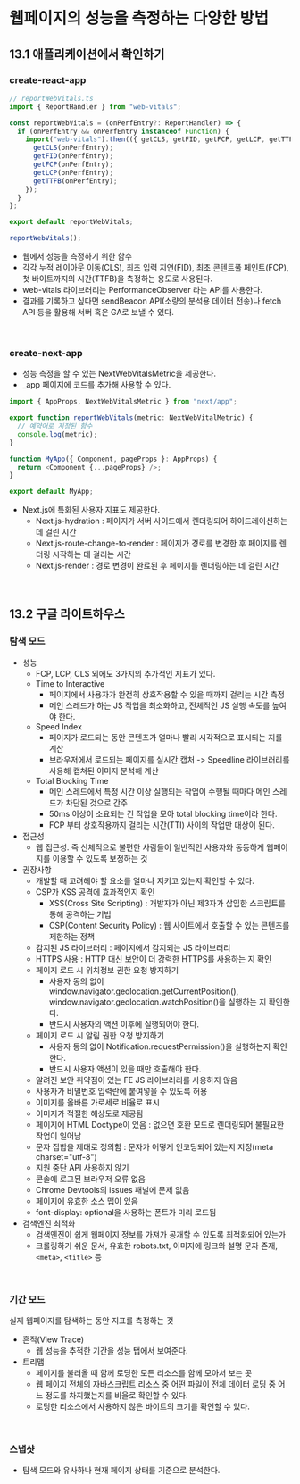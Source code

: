 # 웹페이지의 성능을 측정하는 다양한 방법

## 13.1 애플리케이션에서 확인하기

### create-react-app

```javascript
// reportWebVitals.ts
import { ReportHandler } from "web-vitals";

const reportWebVitals = (onPerfEntry?: ReportHandler) => {
  if (onPerfEntry && onPerfEntry instanceof Function) {
    import("web-vitals").then(({ getCLS, getFID, getFCP, getLCP, getTTFB }) => {
      getCLS(onPerfEntry);
      getFID(onPerfEntry);
      getFCP(onPerfEntry);
      getLCP(onPerfEntry);
      getTTFB(onPerfEntry);
    });
  }
};

export default reportWebVitals;

reportWebVitals();
```

- 웹에서 성능을 측정하기 위한 함수
- 각각 누적 레이아웃 이동(CLS), 최초 입력 지연(FID), 최초 콘텐트풀 페인트(FCP), 첫 바이트까지의 시간(TTFB)을 측정하는 용도로 사용된다.
- web-vitals 라이브러리는 PerformanceObserver 라는 API를 사용한다.
- 결과를 기록하고 싶다면 sendBeacon API(소량의 분석용 데이터 전송)나 fetch API 등을 활용해 서버 혹은 GA로 보낼 수 있다.

<br/>

### create-next-app

- 성능 측정을 할 수 있는 NextWebVitalsMetric을 제공한다.
- \_app 페이지에 코드를 추가해 사용할 수 있다.

```javascript
import { AppProps, NextWebVitalsMetric } from "next/app";

export function reportWebVitals(metric: NextWebVitalMetric) {
  // 예약어로 지정된 함수
  console.log(metric);
}

function MyApp({ Component, pageProps }: AppProps) {
  return <Component {...pageProps} />;
}

export default MyApp;
```

- Next.js에 특화된 사용자 지표도 제공한다.
  - Next.js-hydration : 페이지가 서버 사이드에서 렌더링되어 하이드레이션하는 데 걸린 시간
  - Next.js-route-change-to-render : 페이지가 경로를 변경한 후 페이지를 렌더링 시작하는 데 걸리는 시간
  - Next.js-render : 경로 변경이 완료된 후 페이지를 렌더링하는 데 걸린 시간

<br/>

## 13.2 구글 라이트하우스

### 탐색 모드

- 성능
  - FCP, LCP, CLS 외에도 3가지의 추가적인 지표가 있다.
  - Time to Interactive
    - 페이지에서 사용자가 완전히 상호작용할 수 있을 때까지 걸리는 시간 측정
    - 메인 스레드가 하는 JS 작업을 최소화하고, 전체적인 JS 실행 속도를 높여야 한다.
  - Speed Index
    - 페이지가 로드되는 동안 콘텐츠가 얼마나 빨리 시각적으로 표시되는 지를 계산
    - 브라우저에서 로드되는 페이지를 실시간 캡처 -> Speedline 라이브러리를 사용해 캡쳐된 이미지 분석해 계산
  - Total Blocking Time
    - 메인 스레드에서 특정 시간 이상 실행되는 작업이 수행될 때마다 메인 스레드가 차단된 것으로 간주
    - 50ms 이상이 소요되는 긴 작업을 모아 total blocking time이라 한다.
    - FCP 부터 상호작용까지 걸리는 시간(TTI) 사이의 작업만 대상이 된다.
- 접근성
  - 웹 접근성. 즉 신체적으로 불편한 사람들이 일반적인 사용자와 동등하게 웹페이지를 이용할 수 있도록 보정하는 것
- 권장사항
  - 개발할 때 고려헤야 할 요소를 얼마나 지키고 있는지 확인할 수 있다.
  - CSP가 XSS 공격에 효과적인지 확인
    - XSS(Cross Site Scripting) : 개발자가 아닌 제3자가 삽입한 스크립트를 통해 공격하는 기법
    - CSP(Content Security Policy) : 웹 사이트에서 호출할 수 있는 콘텐츠를 제한하는 정책
  - 감지된 JS 라이브러리 : 페이지에서 감지되는 JS 라이브러리
  - HTTPS 사용 : HTTP 대신 보안이 더 강력한 HTTPS를 사용하는 지 확인
  - 페이지 로드 시 위치정보 권한 요청 방지하기
    - 사용자 동의 없이 window.navigator.geolocation.getCurrentPosition(), window.navigator.geolocation.watchPosition()을 실행하는 지 확인한다.
    - 반드시 사용자의 액션 이후에 실행되어야 한다.
  - 페이지 로드 시 알림 권한 요청 방지하기
    - 사용자 동의 없이 Notification.requestPermission()을 실행하는지 확인한다.
    - 반드시 사용자 액션이 있을 때만 호출해야 한다.
  - 알려진 보안 취약점이 있는 FE JS 라이브러리를 사용하지 않음
  - 사용자가 비밀번호 입력란에 붙여넣을 수 있도록 허용
  - 이미지를 올바른 가로세로 비율로 표시
  - 이미지가 적절한 해상도로 제공됨
  - 페이지에 HTML Doctype이 있음 : 없으면 호환 모드로 렌더링되어 불필요한 작업이 일어남
  - 문자 집합을 제대로 정의함 : 문자가 어떻게 인코딩되어 있는지 지정(meta charset="utf-8")
  - 지원 중단 API 사용하지 않기
  - 콘솔에 로그된 브라우저 오류 없음
  - Chrome Devtools의 issues 패널에 문제 없음
  - 페이지에 유효한 소스 맵이 있음
  - font-display: optional을 사용하는 폰트가 미리 로드됨
- 검색엔진 최적화
  - 검색엔진이 쉽게 웹페이지 정보를 가져가 공개할 수 있도록 최적화되어 있는가
  - 크롤링하기 쉬운 문서, 유효한 robots.txt, 이미지에 링크와 설명 문자 존재, `<meta>`, `<title>` 등

<br/>

### 기간 모드

실제 웹페이지를 탐색하는 동안 지표를 측정하는 것

- 흔적(View Trace)
  - 웹 성능을 추적한 기간을 성능 탭에서 보여준다.
- 트리맵
  - 페이지를 불러올 때 함께 로딩한 모든 리소스를 함께 모아서 보는 곳
  - 웹 페이지 전체의 자바스크립트 리소스 중 어떤 파일이 전체 데이터 로딩 중 어느 정도를 차지했는지를 비율로 확인할 수 있다.
  - 로딩한 리소스에서 사용하지 않은 바이트의 크기를 확인할 수 있다.

<br/>

### 스냅샷

- 탐색 모드와 유사하나 현재 페이지 상태를 기준으로 분석한다.

